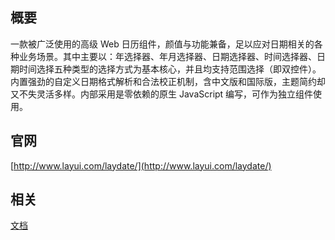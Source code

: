 
## 概要
一款被广泛使用的高级 Web 日历组件，颜值与功能兼备，足以应对日期相关的各种业务场景。其中主要以：年选择器、年月选择器、日期选择器、时间选择器、日期时间选择五种类型的选择方式为基本核心，并且均支持范围选择（即双控件）。内置强劲的自定义日期格式解析和合法校正机制，含中文版和国际版，主题简约却又不失灵活多样。内部采用是零依赖的原生 JavaScript 编写，可作为独立组件使用。

## 官网
[http://www.layui.com/laydate/](http://www.layui.com/laydate/)

## 相关
[文档](http://www.layui.com/doc/modules/laydate.html)